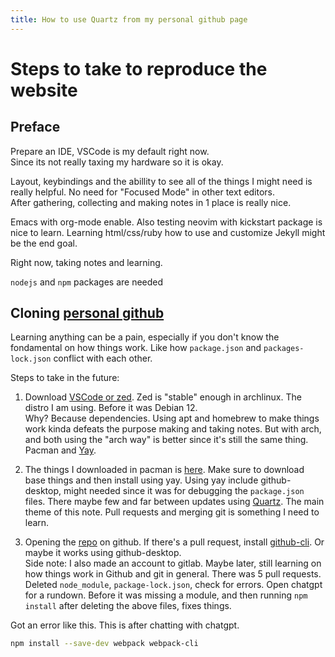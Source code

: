 ```yaml
---
title: How to use Quartz from my personal github page
---
```


# Steps to take to reproduce the website  

## Preface  

Prepare an IDE, VSCode is my default right now.  
Since its not really taxing my hardware so it is okay.

Layout, keybindings and the abillity to see all of the things I might need is really helpful.
No need for "Focused Mode" in other text editors.  
After gathering, collecting and making notes in 1 place is really nice.

Emacs with org-mode enable.
Also testing neovim with kickstart package is nice to learn.
Learning html/css/ruby how to use and customize Jekyll might be the end goal.  

Right now, taking notes and learning.

`nodejs` and `npm` packages are needed

## Cloning [personal github](https://github.com/jnkk/note-pages)

Learning anything can be a pain, especially if you don't know the fondamental on how things work. Like how `package.json` and `packages-lock.json` conflict with each other.

Steps to take in the future:

1. Download [VSCode or zed](texteditor.md). Zed is "stable" enough in archlinux. The distro I am using. Before it was Debian 12.  
Why? Because dependencies. Using apt and homebrew to make things work kinda defeats the purpose making and taking notes.
But with arch, and both using the "arch way" is better since it's still the same thing. Pacman and [Yay](https://github.com/Jguer/yay).

2. The things I downloaded in pacman is [here](afterinstallARCH.md). Make sure to download base things and then install using yay.
Using yay include github-desktop, might needed since it was for debugging the `package.json` files. There maybe few and far between updates using [Quartz](https://github.com/jackyzha0/quartz). The main theme of this note.
Pull requests and merging git is something I need to learn.  

3. Opening the [repo](https://github.com/jnkk/note-pages) on github. If there's a pull request, install [github-cli](https://cli.github.com/). Or maybe it works using github-desktop.  
Side note: I also made an account to gitlab. Maybe later, still learning on how things work in Github and git in general.
There was 5 pull requests.
Deleted `node_module`, `package-lock.json`, check for errors. Open chatgpt for a rundown. Before it was missing a module, and then running `npm install` after deleting the above files, fixes things.

Got an error like this. This is after chatting with chatgpt.

```bash
npm install --save-dev webpack webpack-cli
```